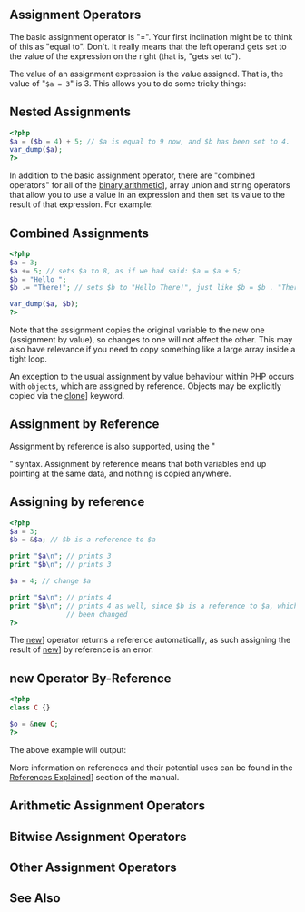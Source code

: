  
## Assignment Operators
 
<!-- start titleabbrev -->
<!--
Assignment
-->
 
 The basic assignment operator is "=". Your first inclination might be to think of this as "equal to". Don't. It really means that the left operand gets set to the value of the expression on the right (that is, "gets set to"). 
 
 The value of an assignment expression is the value assigned. That is, the value of "`$a = 3`" is 3. This allows you to do some tricky things: <div class="example">
     
## Nested Assignments
 

```php
<?php
$a = ($b = 4) + 5; // $a is equal to 9 now, and $b has been set to 4.
var_dump($a);
?>
```
 
</div> 
 
 In addition to the basic assignment operator, there are "combined operators" for all of the [binary
  arithmetic](language.operators)], array union and string operators that allow you to use a value in an expression and then set its value to the result of that expression. For example: <div class="example">
     
## Combined Assignments
 

```php
<?php
$a = 3;
$a += 5; // sets $a to 8, as if we had said: $a = $a + 5;
$b = "Hello ";
$b .= "There!"; // sets $b to "Hello There!", just like $b = $b . "There!";

var_dump($a, $b);
?>
```
 
</div> 
 
 Note that the assignment copies the original variable to the new one (assignment by value), so changes to one will not affect the other. This may also have relevance if you need to copy something like a large array inside a tight loop. 
 
 An exception to the usual assignment by value behaviour within PHP occurs with `object`s, which are assigned by reference. Objects may be explicitly copied via the [clone](language.oop5.cloning)] keyword. 
 
 
## Assignment by Reference
 
 Assignment by reference is also supported, using the "<!-- start computeroutput -->
<!--
$var = {{ amp }}$othervar;
-->" syntax. Assignment by reference means that both variables end up pointing at the same data, and nothing is copied anywhere. 
 
 <div class="example">
     
## Assigning by reference
 

```php
<?php
$a = 3;
$b = &$a; // $b is a reference to $a

print "$a\n"; // prints 3
print "$b\n"; // prints 3

$a = 4; // change $a

print "$a\n"; // prints 4
print "$b\n"; // prints 4 as well, since $b is a reference to $a, which has
              // been changed
?>
```
 
</div> 
 
 The [new](language.oop5.basic.new)] operator returns a reference automatically, as such assigning the result of [new](language.oop5.basic.new)] by reference is an error. 
 
 <div class="example">
     
## new Operator By-Reference
 

```php
<?php
class C {}

$o = &new C;
?>
```
 
The above example will output:
 
<!-- start screen -->
<!--


Parse error: syntax error, unexpected token ";", expecting "("

    
-->
 
</div> 
 
 More information on references and their potential uses can be found in the [References Explained](language.references)] section of the manual. 
 
 
 
## Arithmetic Assignment Operators
 
<!-- start informaltable -->
<!--

   
    
     
      Example
      Equivalent
      Operation
     
    
    
     
      $a += $b
      $a = $a + $b
      Addition
     
     
      $a -= $b
      $a = $a - $b
      Subtraction
     
     
      $a *= $b
      $a = $a * $b
      Multiplication
     
     
      $a /= $b
      $a = $a / $b
      Division
     
     
      $a %= $b
      $a = $a % $b
      Modulus
     
     
      $a **= $b
      $a = $a ** $b
      Exponentiation
     
    
   
  
-->
 
 
 
## Bitwise Assignment Operators
 
<!-- start informaltable -->
<!--

   
    
     
      Example
      Equivalent
      Operation
     
    
    
     
      $a {{ amp }}= $b
      $a = $a {{ amp }} $b
      Bitwise And
     
     
      $a |= $b
      $a = $a | $b
      Bitwise Or
     
     
      $a ^= $b
      $a = $a ^ $b
      Bitwise Xor
     
     
      $a {{ lt }}{{ lt }}= $b
      $a = $a {{ lt }}{{ lt }} $b
      Left Shift
     
     
      $a {{ gt }}{{ gt }}= $b
      $a = $a {{ gt }}{{ gt }} $b
      Right Shift
     
    
   
  
-->
 
 
 
## Other Assignment Operators
 
<!-- start informaltable -->
<!--

   
    
     
      Example
      Equivalent
      Operation
     
    
    
     
      $a .= $b
      $a = $a . $b
      String Concatenation
     
     
      $a ??= $b
      $a = $a ?? $b
      Null Coalesce
     
    
   
  
-->
 
 
 
## See Also
 
 <!-- start simplelist -->
<!--

    arithmetic operators
    bitwise operators
    null coalescing operator
   
--> 
 
